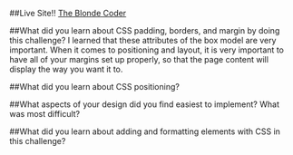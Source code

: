 ##Live Site!!
<a href="mastein109.github.io/index.html">The Blonde Coder</a>

##What did you learn about CSS padding, borders, and margin by doing this challenge?
I learned that these attributes of the box model are very important. When it comes to positioning and layout, it is very important to have all of your margins set up properly, so that the page content will display the way you want it to. 

##What did you learn about CSS positioning?


##What aspects of your design did you find easiest to implement? What was most difficult?

##What did you learn about adding and formatting elements with CSS in this challenge?